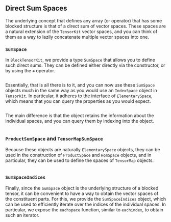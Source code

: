 ## Direct Sum Spaces

The underlying concept that defines any array (or operator) that has some blocked structure is that of a direct sum of vector spaces.
These spaces are a natural extension of the `TensorKit` vector spaces, and you can think of them as a way to lazily concatenate multiple vector spaces into one.

### `SumSpace`

In `BlockTensorKit`, we provide a type `SumSpace` that allows you to define such direct sums.
They can be defined either directly via the constructor, or by using the `⊕` operator.

```@example sumspaces

```

Essentially, that is all there is to it, and you can now use these `SumSpace` objects much in the same way as you would use an `IndexSpace` object in `TensorKit`.
In particular, it adheres to the interface of `ElementarySpace`, which means that you can query the properties as you would expect.

```@example sumspaces

```

The main difference is that the object retains the information about the individual spaces, and you can query them by indexing into the object.

```@example sumspaces

```

### `ProductSumSpace` and `TensorMapSumSpace`

Because these objects are naturally `ElementarySpace` objects, they can be used in the construction of `ProductSpace` and `HomSpace` objects, and in particular, they can be used to define the spaces of `TensorMap` objects.

```@example sumspaces

```

### `SumSpaceIndices`

Finally, since the `SumSpace` object is the underlying structure of a blocked tensor, it can be convenient to have a way to obtain the vector spaces of the constituent parts.
For this, we provide the `SumSpaceIndices` object, which can be used to efficiently iterate over the indices of the individual spaces.
In particular, we expose the `eachspace` function, similar to `eachindex`, to obtain such an iterator.

```@example sumspaces

```